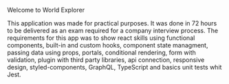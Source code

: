 Welcome to World Explorer

This application was made for practical purposes. It was done in 72 hours to be delivered as an exam required for a company interview process. The requirements for this app was to show react skills using functional components, built-in and custom hooks, component state managment, passing data using props, portals, conditional rendering, form with validation, plugin with third party libraries, api connection, responsive design, styled-components, GraphQL, TypeScript and basics unit tests whit Jest.